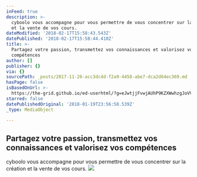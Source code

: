 ```yaml
---
inFeed: true
description: >-
  cyboolo vous accompagne pour vous permettre de vous concentrer sur la création
  et la vente de vos cours.
dateModified: '2018-02-17T15:58:43.543Z'
datePublished: '2018-02-17T15:58:44.410Z'
title: >-
  Partagez votre passion, transmettez vos connaissances et valorisez vos
  compétences
author: []
publisher: {}
via: {}
sourcePath: _posts/2017-11-26-acc3dc4d-f2a9-4458-abe7-dca2d64ec369.md
hasPage: false
isBasedOnUrl: >-
  https://the-grid.github.io/ed-userhtml/?g=eJwtjjFvwjAUhP9KZXWwhzgJoVVaYwZohixVVZA6IIQe9oMEBceKH6VR1f_etGS87053Nwumqz3dUe9RM8Ivik_wCTfK5tfa2fYq7wcZvN5s1QiW7-XqbfdRLFblutiVL5rlMD1kkOVRiilE08zmESQZRuljYpN8sn8y8MAUP1ycobp1XHxbbVtzOaMjFbSVpkMgLBr8I5yND4QKMnRGs4rIh-c4Nk09-PL_kDQVUNzIU2BDDELvjE6VlUeksScs-jUcX-GMnFUIlolNspXgPTq7rOrG8iDUj-BCzeLb4vwX3jJcoA
starred: false
datePublishedOriginal: '2018-01-19T23:56:58.539Z'
_type: MediaObject

---
```

## Partagez votre passion, transmettez vos connaissances et valorisez vos compétences

cyboolo vous accompagne pour vous permettre de vous concentrer sur la création et la vente de vos cours.
![](https://the-grid-user-content.s3-us-west-2.amazonaws.com/2a6a66e8-58a6-49f6-b4b8-c55d996a7a94.png)